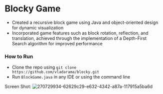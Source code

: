 # Blocky Game
- Created a recursive block game using Java and object-oriented design for dynamic visualization
- Incorporated game features such as block rotation, reflection, and translation, achieved through the implementation of a Depth-First Search algorithm for improved performance

### How to Run
- Clone the repo using `git clone https://github.com/vladarama/blocky.git`
- Run `BlockGame.java` in any IDE or using the command line

Screen Shot:
![270729934-62629c29-e632-4342-a87a-117915a5ba6d](https://github.com/vladarama/blocky/assets/86936229/a65d7946-5826-44be-a023-3f5c96bb80be)
